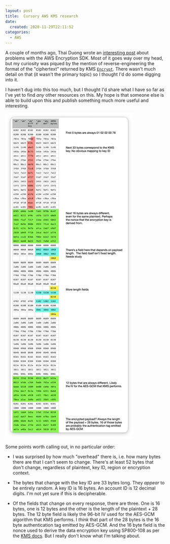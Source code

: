 ```yaml
---
layout: post
title:  Cursory AWS KMS research
date:
  created: 2020-11-29T22:11:52
categories:
  - AWS
---
```


<!-- more -->

A couple of months ago, Thai Duong wrote an [interesting post][proj-zero] about
problems with the AWS Encryption SDK. Most of it goes way over my head, but my
curiosity was piqued by the mention of reverse-engineering the format of the
"ciphertext" returned by KMS [`Encrypt`][encrypt]. There wasn't much detail on
that (it wasn't the primary topic) so I thought I'd do some digging into it.

I haven't dug into this too much, but I thought I'd share what I have so far
as I've yet to find *any* other resources on this. My hope is that someone else
is able to build upon this and publish something much more useful and interesting.

![diagram](/assets/2020-11-30-diagram.png)

Some points worth calling out, in no particular order:

* I was surprised by how much "overhead" there is, i.e. how many bytes there
  are that I can't seem to change. There's at least 52 bytes that don't change,
  regardless of plaintext, key ID, region or encryption context.

* The bytes that change with the key ID are 33 bytes long. They _appear_ to be
  entirely random. A key ID is 16 bytes. An account ID is 12 decimal digits. I'm
  not yet sure if this is decipherable.

* Of the fields that change on every response, there are three. One is 16 bytes,
  one is 12 bytes and the other is the length of the plaintext + 28 bytes. The 12
  byte field is likely the 96-bit IV used for the AES-GCM algorithm that KMS
  performs. I _think_ that part of the 28 bytes is the 16 byte authentication tag
  emitted by AES-GCM. And the 16 byte field is the nonce used to derive the data
  encryption key using SP800-108 as per the [KMS docs][kms-docs]. But I really
  don't know what I'm talking about.


[proj-zero]: https://vnhacker.blogspot.com/2020/09/advisory-security-issues-in-aws-kms-and.html
[encrypt]: https://docs.aws.amazon.com/kms/latest/APIReference/API_Encrypt.html
[kms-docs]: https://d0.awsstatic.com/whitepapers/KMS-Cryptographic-Details.pdf
